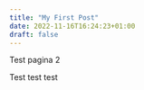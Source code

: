 ```yaml
---
title: "My First Post"
date: 2022-11-16T16:24:23+01:00
draft: false
---
```


Test pagina 2

Test test test

